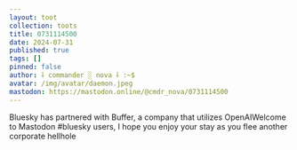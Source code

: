 ```yaml
---
layout: toot
collection: toots
title: 0731114500
date: 2024-07-31
published: true
tags: []
pinned: false
author: ⸸ commander ░ nova ⸸ :~$
avatar: /img/avatar/daemon.jpeg
mastodon: https://mastodon.online/@cmdr_nova/0731114500
---
```


Bluesky has partnered with Buffer, a company that utilizes OpenAIWelcome to Mastodon #bluesky users, I hope you enjoy your stay as you flee another corporate hellhole
